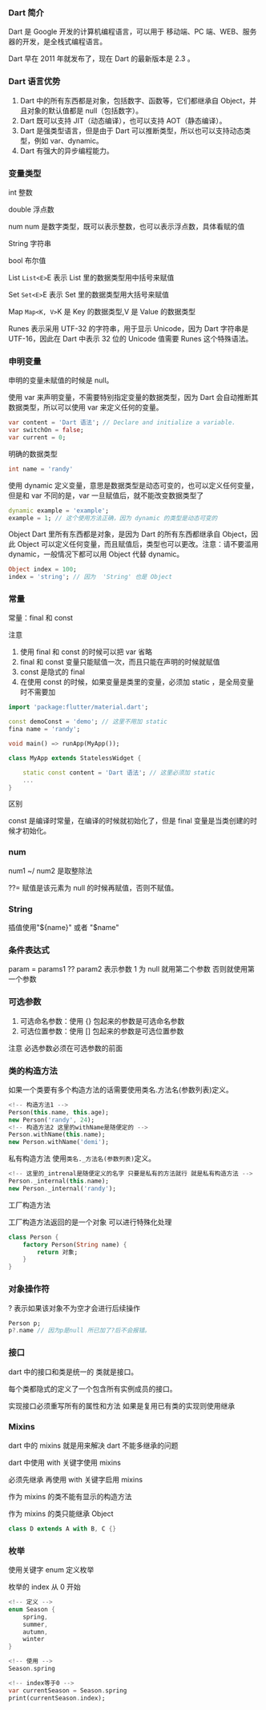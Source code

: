 ### Dart 简介

Dart 是 Google 开发的计算机编程语言，可以用于 移动端、PC 端、WEB、服务器的开发，是全栈式编程语言。

Dart 早在 2011 年就发布了，现在 Dart 的最新版本是 2.3 。

### Dart 语言优势

1. Dart 中的所有东西都是对象，包括数字、函数等，它们都继承自 Object，并且对象的默认值都是 null（包括数字）。
2. Dart 既可以支持 JIT（动态编译），也可以支持 AOT（静态编译）。
3. Dart 是强类型语言，但是由于 Dart 可以推断类型，所以也可以支持动态类型，例如 var、dynamic。
4. Dart 有强大的异步编程能力。

### 变量类型

int 整数

double 浮点数

num num 是数字类型，既可以表示整数，也可以表示浮点数，具体看赋的值

String 字符串

bool 布尔值

List `List<E>`E 表示 List 里的数据类型用中括号来赋值

Set `Set<E>`E 表示 Set 里的数据类型用大括号来赋值

Map `Map<K, V>`K 是 Key 的数据类型,V 是 Value 的数据类型

Runes 表示采用 UTF-32 的字符串，用于显示 Unicode，因为 Dart 字符串是 UTF-16，因此在 Dart 中表示 32 位的 Unicode 值需要 Runes 这个特殊语法。

### 申明变量

申明的变量未赋值的时候是 null。

使用 var 来声明变量，不需要特别指定变量的数据类型，因为 Dart 会自动推断其数据类型，所以可以使用 var 来定义任何的变量。

```dart
var content = 'Dart 语法'; // Declare and initialize a variable.
var switchOn = false;
var current = 0;
```

明确的数据类型

```dart
int name = 'randy'
```

使用 dynamic 定义变量，意思是数据类型是动态可变的，也可以定义任何变量，但是和 var 不同的是，var 一旦赋值后，就不能改变数据类型了

```dart
dynamic example = 'example';
example = 1; // 这个使用方法正确，因为 dynamic 的类型是动态可变的
```

Object Dart 里所有东西都是对象，是因为 Dart 的所有东西都继承自 Object，因此 Object 可以定义任何变量，而且赋值后，类型也可以更改。注意：请不要滥用 dynamic，一般情况下都可以用 Object 代替 dynamic。

```dart
Object index = 100;
index = 'string'; // 因为  'String' 也是 Object
```

### 常量

常量：final 和 const

注意

1. 使用 final 和 const 的时候可以把 var 省略
2. final 和 const 变量只能赋值一次，而且只能在声明的时候就赋值
3. const 是隐式的 final
4. 在使用 const 的时候，如果变量是类里的变量，必须加 static ，是全局变量时不需要加

```dart
import 'package:flutter/material.dart';

const demoConst = 'demo'; // 这里不用加 static
fina name = 'randy';

void main() => runApp(MyApp());

class MyApp extends StatelessWidget {

    static const content = 'Dart 语法'; // 这里必须加 static
    ...
}
```

区别

const 是编译时常量，在编译的时候就初始化了，但是 final 变量是当类创建的时候才初始化。

### num

num1 ~/ num2 是取整除法

??= 赋值是该元素为 null 的时候再赋值，否则不赋值。

### String

插值使用"${name}" 或者 "$name"

### 条件表达式

param = params1 ?? param2 表示参数 1 为 null 就用第二个参数 否则就使用第一个参数

### 可选参数

1. 可选命名参数：使用 {} 包起来的参数是可选命名参数
2. 可选位置参数：使用 [] 包起来的参数是可选位置参数

注意 必选参数必须在可选参数的前面

### 类的构造方法

如果一个类要有多个构造方法的话需要使用类名.方法名(参数列表)定义。

```dart
<!-- 构造方法1 -->
Person(this.name, this.age);
new Person('randy', 24);
<!-- 构造方法2 这里的withName是随便定的 -->
Person.withName(this.name);
new Person.withName('demi');
```

私有构造方法 使用`类名._方法名(参数列表)`定义。

```dart
<!-- 这里的_intrenal是随便定义的名字 只要是私有的方法就行 就是私有构造方法 -->
Person._internal(this.name);
new Person._internal('randy');
```

工厂构造方法

工厂构造方法返回的是一个对象 可以进行特殊化处理

```dart
class Person {
    factory Person(String name) {
        return 对象;
    }
}
```

### 对象操作符

? 表示如果该对象不为空才会进行后续操作

```dart
Person p;
p?.name // 因为p是null 所已加了?后不会报错。
```

### 接口

dart 中的接口和类是统一的 类就是接口。

每个类都隐式的定义了一个包含所有实例成员的接口。

实现接口必须重写所有的属性和方法 如果是复用已有类的实现则使用继承

### Mixins

dart 中的 mixins 就是用来解决 dart 不能多继承的问题

dart 中使用 with 关键字使用 mixins

必须先继承 再使用 with 关键字启用 mixins

作为 mixins 的类不能有显示的构造方法

作为 mixins 的类只能继承 Object

```dart
class D extends A with B, C {}
```

### 枚举

使用关键字 enum 定义枚举

枚举的 index 从 0 开始

```dart
<!-- 定义 -->
enum Season {
    spring,
    summer,
    autumn,
    winter
}

<!-- 使用 -->
Season.spring

<!-- index等于0 -->
var currentSeason = Season.spring
print(currentSeason.index);
```
